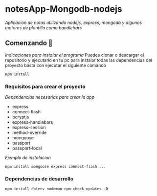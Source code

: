 # notesApp-Mongodb-nodejs
_Aplicacion de notas utilizando nodejs, express, mongodb y algunos motores de plantilla como handlebars_

## Comenzando 🚀
_Indicaciones para instalar el programa_
Puedes clonar o descargar el repositorio y ejecutarlo en tu pc
para instalar todas las dependencias del proyecto basta con ejecutar el siguiente comando
```
npm install
```

### Requisitos para crear el proyecto
_Dependencias necesarias para crear la app_
* express
* connect-flash
* bcryptjs
* express-handlebars
* express-session
* method-override
* mongoose
* passport
* passport-local

_Ejemplo de instalacion_
```
npm install mongoose express connect-flash ...
```
### Dependencias de desarrollo
```
npm install dotenv nodemon npm-check-updates -D
```



